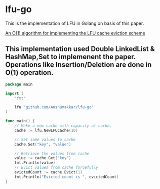 # lfu-go
This is the implementation of LFU in Golang on basis of this paper.

[An O(1) algorithm for implementing the LFU
cache eviction scheme](http://dhruvbird.com/lfu.pdf)

## This implementation used Double LinkedList & HashMap,Set to implemenent the paper. Operations like Insertion/Deletion are done in O(1) operation. 


```go
package main

import (
	"fmt"

	lfu "github.com/Anshumakkar/lfu-go"
)

func main() {
	// Make a new cache with capacity of cache.
	cache := lfu.NewLFUCache(10)

	// Set some values to cache
	cache.Set("key", "value")

	// Retrieve the values from cache
	value := cache.Get("key")
	fmt.Println(value)
	// Evict values from cache forcefully
	evictedCount := cache.Evict(1)
	fmt.Println("Evicted count is ", evictedCount)
}

```
